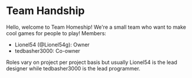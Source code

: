 # Team Handship
Hello, welcome to Team Homeship! 
We're a small team who want to make cool games for people to play!
Members:
* Lionel54 (@Lionel54g): Owner
* tedbasher3000: Co-owner

Roles vary on project per project basis but usually Lionel54 is the lead designer while tedbasher3000 is the lead programmer.
